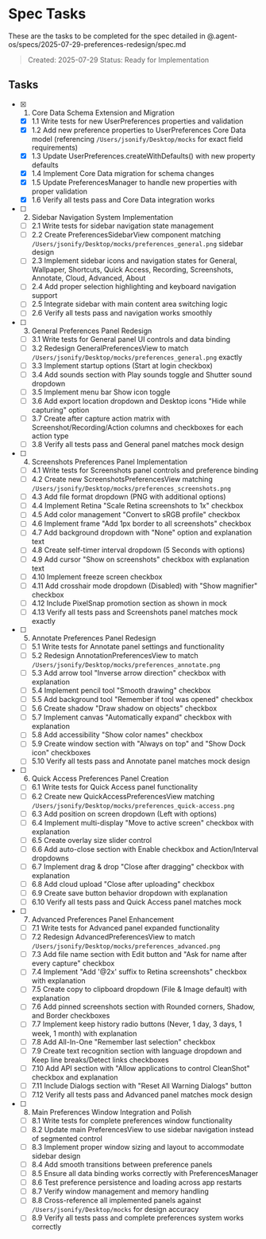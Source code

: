 # Spec Tasks

These are the tasks to be completed for the spec detailed in @.agent-os/specs/2025-07-29-preferences-redesign/spec.md

> Created: 2025-07-29
> Status: Ready for Implementation

## Tasks

- [x] 1. Core Data Schema Extension and Migration
  - [x] 1.1 Write tests for new UserPreferences properties and validation
  - [x] 1.2 Add new preference properties to UserPreferences Core Data model (referencing `/Users/jsonify/Desktop/mocks` for exact field requirements)
  - [x] 1.3 Update UserPreferences.createWithDefaults() with new property defaults
  - [x] 1.4 Implement Core Data migration for schema changes
  - [x] 1.5 Update PreferencesManager to handle new properties with proper validation
  - [x] 1.6 Verify all tests pass and Core Data integration works

- [ ] 2. Sidebar Navigation System Implementation
  - [ ] 2.1 Write tests for sidebar navigation state management
  - [ ] 2.2 Create PreferencesSidebarView component matching `/Users/jsonify/Desktop/mocks/preferences_general.png` sidebar design
  - [ ] 2.3 Implement sidebar icons and navigation states for General, Wallpaper, Shortcuts, Quick Access, Recording, Screenshots, Annotate, Cloud, Advanced, About
  - [ ] 2.4 Add proper selection highlighting and keyboard navigation support
  - [ ] 2.5 Integrate sidebar with main content area switching logic
  - [ ] 2.6 Verify all tests pass and navigation works smoothly

- [ ] 3. General Preferences Panel Redesign
  - [ ] 3.1 Write tests for General panel UI controls and data binding
  - [ ] 3.2 Redesign GeneralPreferencesView to match `/Users/jsonify/Desktop/mocks/preferences_general.png` exactly
  - [ ] 3.3 Implement startup options (Start at login checkbox)
  - [ ] 3.4 Add sounds section with Play sounds toggle and Shutter sound dropdown
  - [ ] 3.5 Implement menu bar Show icon toggle
  - [ ] 3.6 Add export location dropdown and Desktop icons "Hide while capturing" option
  - [ ] 3.7 Create after capture action matrix with Screenshot/Recording/Action columns and checkboxes for each action type
  - [ ] 3.8 Verify all tests pass and General panel matches mock design

- [ ] 4. Screenshots Preferences Panel Implementation
  - [ ] 4.1 Write tests for Screenshots panel controls and preference binding
  - [ ] 4.2 Create new ScreenshotsPreferencesView matching `/Users/jsonify/Desktop/mocks/preferences_screenshots.png`
  - [ ] 4.3 Add file format dropdown (PNG with additional options)
  - [ ] 4.4 Implement Retina "Scale Retina screenshots to 1x" checkbox
  - [ ] 4.5 Add color management "Convert to sRGB profile" checkbox
  - [ ] 4.6 Implement frame "Add 1px border to all screenshots" checkbox
  - [ ] 4.7 Add background dropdown with "None" option and explanation text
  - [ ] 4.8 Create self-timer interval dropdown (5 Seconds with options)
  - [ ] 4.9 Add cursor "Show on screenshots" checkbox with explanation text
  - [ ] 4.10 Implement freeze screen checkbox
  - [ ] 4.11 Add crosshair mode dropdown (Disabled) with "Show magnifier" checkbox
  - [ ] 4.12 Include PixelSnap promotion section as shown in mock
  - [ ] 4.13 Verify all tests pass and Screenshots panel matches mock exactly

- [ ] 5. Annotate Preferences Panel Redesign
  - [ ] 5.1 Write tests for Annotate panel settings and functionality
  - [ ] 5.2 Redesign AnnotationPreferencesView to match `/Users/jsonify/Desktop/mocks/preferences_annotate.png`
  - [ ] 5.3 Add arrow tool "Inverse arrow direction" checkbox with explanation
  - [ ] 5.4 Implement pencil tool "Smooth drawing" checkbox
  - [ ] 5.5 Add background tool "Remember if tool was opened" checkbox
  - [ ] 5.6 Create shadow "Draw shadow on objects" checkbox
  - [ ] 5.7 Implement canvas "Automatically expand" checkbox with explanation
  - [ ] 5.8 Add accessibility "Show color names" checkbox
  - [ ] 5.9 Create window section with "Always on top" and "Show Dock icon" checkboxes
  - [ ] 5.10 Verify all tests pass and Annotate panel matches mock design

- [ ] 6. Quick Access Preferences Panel Creation
  - [ ] 6.1 Write tests for Quick Access panel functionality
  - [ ] 6.2 Create new QuickAccessPreferencesView matching `/Users/jsonify/Desktop/mocks/preferences_quick-access.png`  
  - [ ] 6.3 Add position on screen dropdown (Left with options)
  - [ ] 6.4 Implement multi-display "Move to active screen" checkbox with explanation
  - [ ] 6.5 Create overlay size slider control
  - [ ] 6.6 Add auto-close section with Enable checkbox and Action/Interval dropdowns
  - [ ] 6.7 Implement drag & drop "Close after dragging" checkbox with explanation
  - [ ] 6.8 Add cloud upload "Close after uploading" checkbox
  - [ ] 6.9 Create save button behavior dropdown with explanation
  - [ ] 6.10 Verify all tests pass and Quick Access panel matches mock

- [ ] 7. Advanced Preferences Panel Enhancement
  - [ ] 7.1 Write tests for Advanced panel expanded functionality
  - [ ] 7.2 Redesign AdvancedPreferencesView to match `/Users/jsonify/Desktop/mocks/preferences_advanced.png`
  - [ ] 7.3 Add file name section with Edit button and "Ask for name after every capture" checkbox
  - [ ] 7.4 Implement "Add '@2x' suffix to Retina screenshots" checkbox with explanation
  - [ ] 7.5 Create copy to clipboard dropdown (File & Image default) with explanation
  - [ ] 7.6 Add pinned screenshots section with Rounded corners, Shadow, and Border checkboxes
  - [ ] 7.7 Implement keep history radio buttons (Never, 1 day, 3 days, 1 week, 1 month) with explanation
  - [ ] 7.8 Add All-In-One "Remember last selection" checkbox
  - [ ] 7.9 Create text recognition section with language dropdown and Keep line breaks/Detect links checkboxes
  - [ ] 7.10 Add API section with "Allow applications to control CleanShot" checkbox and explanation
  - [ ] 7.11 Include Dialogs section with "Reset All Warning Dialogs" button
  - [ ] 7.12 Verify all tests pass and Advanced panel matches mock design

- [ ] 8. Main Preferences Window Integration and Polish
  - [ ] 8.1 Write tests for complete preferences window functionality
  - [ ] 8.2 Update main PreferencesView to use sidebar navigation instead of segmented control
  - [ ] 8.3 Implement proper window sizing and layout to accommodate sidebar design
  - [ ] 8.4 Add smooth transitions between preference panels
  - [ ] 8.5 Ensure all data binding works correctly with PreferencesManager
  - [ ] 8.6 Test preference persistence and loading across app restarts
  - [ ] 8.7 Verify window management and memory handling
  - [ ] 8.8 Cross-reference all implemented panels against `/Users/jsonify/Desktop/mocks` for design accuracy
  - [ ] 8.9 Verify all tests pass and complete preferences system works correctly